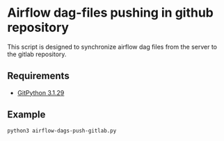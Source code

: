 # Airflow dag-files pushing in github repository
This script is designed to synchronize airflow dag files from the server to the gitlab repository.

## Requirements
- [GitPython 3.1.29](https://pypi.org/project/GitPython/)

## Example
```sh
python3 airflow-dags-push-gitlab.py
```